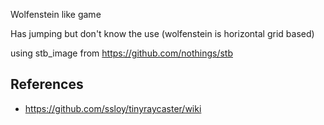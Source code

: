 Wolfenstein like game

Has jumping but don't know the use (wolfenstein is horizontal grid based)

using stb_image from https://github.com/nothings/stb

## References
- https://github.com/ssloy/tinyraycaster/wiki
